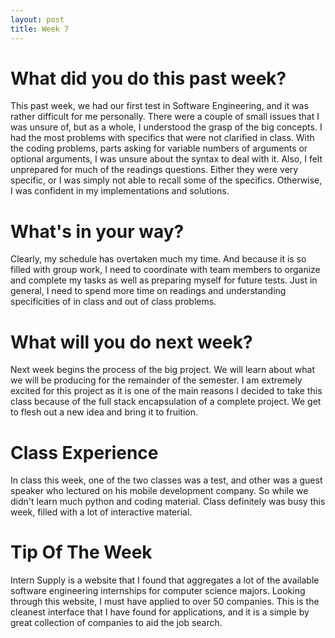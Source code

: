 ```yaml
---
layout: post
title: Week 7
---
```

# What did you do this past week?

This past week, we had our first test in Software Engineering, and it was rather difficult for me personally. There were a couple of small issues that I was unsure of, but as a whole, I understood the grasp of the big concepts. I had the most problems with specifics that were not clarified in class. With the coding problems, parts asking for variable numbers of arguments or optional arguments, I was unsure about the syntax to deal with it. Also, I felt unprepared for much of the readings questions. Either they were very specific, or I was simply not able to recall some of the specifics. Otherwise, I was confident in my implementations and solutions.

# What's in your way?

Clearly, my schedule has overtaken much my time. And because it is so filled with group work, I need to coordinate with team members to organize and complete my tasks as well as preparing myself for future tests. Just in general, I need to spend more time on readings and understanding specificities of in class and out of class problems.

# What will you do next week?

Next week begins the process of the big project. We will learn about what we will be producing for the remainder of the semester. I am extremely excited for this project as it is one of the main reasons I decided to take this class because of the full stack encapsulation of a complete project. We get to flesh out a new idea and bring it to fruition.

# Class Experience

In class this week, one of the two classes was a test, and other was a guest speaker who lectured on his mobile development company. So while we didn't learn much python and coding material. Class definitely was busy this week, filled with a lot of interactive material. 

# Tip Of The Week
Intern Supply is a website that I found that aggregates a lot of the available software engineering internships for computer science majors. Looking through this website, I must have applied to over 50 companies. This is the cleanest interface that I have found for applications, and it is a simple by great collection of companies to aid the job search.

